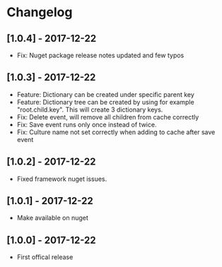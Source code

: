 # Changelog

## [1.0.4] - 2017-12-22

- Fix: Nuget package release notes updated and few typos

## [1.0.3] - 2017-12-22

- Feature: Dictionary can be created under specific parent key
- Feature: Dictionary tree can be created by using for example "root.child.key". This will create 3 dictionary keys.
- Fix: Delete event, will remove all children from cache correctly
- Fix: Save event runs only once instead of twice.
- Fix: Culture name not set correctly when adding to cache after save event

## [1.0.2] - 2017-12-22

- Fixed framework nuget issues.

## [1.0.1] - 2017-12-22

- Make available on nuget

## [1.0.0] - 2017-12-22

- First offical release